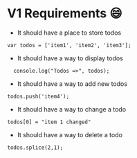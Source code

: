 # V1 Requirements 😄

* It should have a place to store todos

```
var todos = ['item1', 'item2', 'item3'];
```

* It should have a way to display todos

```
  console.log("Todos =>", todos);
```

* It should have a way to add new todos

```
todos.push('item4');
```

* It should have a way to change a todo

```
todos[0] = "item 1 changed"
```
* It should have a way to delete a todo

```
todos.splice(2,1);
```
